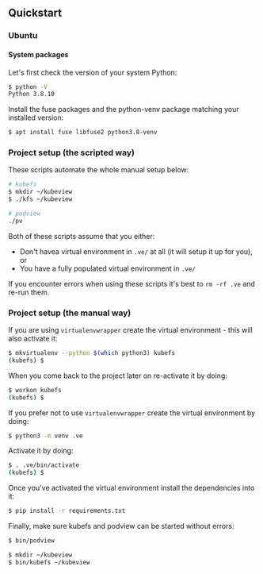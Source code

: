 ## Quickstart


### Ubuntu


#### System packages

Let's first check the version of your system Python:

```bash
$ python -V
Python 3.8.10
```

Install the fuse packages and the python-venv package matching your installed
version:

```bash
$ apt install fuse libfuse2 python3.8-venv
```


### Project setup (the scripted way)

These scripts automate the whole manual setup below:

```bash
# kubefs
$ mkdir ~/kubeview
$ ./kfs ~/kubeview

# podview
./pv
```

Both of these scripts assume that you either:
- Don't havea virtual environment in `.ve/` at all (it will setup it up for
  you), or
- You have a fully populated virtual environment in `.ve/`

If you encounter errors when using these scripts it's best to `rm -rf .ve` and
re-run them.


### Project setup (the manual way)

If you are using `virtualenvwrapper` create the virtual environment - this will
also activate it:

```bash
$ mkvirtualenv --python $(which python3) kubefs
(kubefs) $
```

When you come back to the project later on re-activate it by doing:

```bash
$ workon kubefs
(kubefs) $
```

If you prefer not to use `virtualenvwrapper` create the virtual environment by
doing:

```bash
$ python3 -m venv .ve
```

Activate it by doing:

```bash
$ . .ve/bin/activate
(kubefs) $
```

Once you've activated the virtual environment install the dependencies into it:

```bash
$ pip install -r requirements.txt
```

Finally, make sure kubefs and podview can be started without errors:

```bash
$ bin/podview

$ mkdir ~/kubeview
$ bin/kubefs ~/kubeview
```

